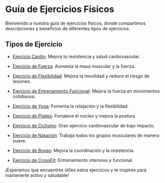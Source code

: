 # Guía de Ejercicios Físicos

Bienvenido a nuestra guía de ejercicios físicos, donde compartimos descripciones y beneficios de diferentes tipos de ejercicios.

## Tipos de Ejercicio

- [Ejercicio Cardio](ejercicios/cardio.md): Mejora tu resistencia y salud cardiovascular.

- [Ejercicio de Fuerza](ejercicios/fuerza.md): Aumenta la masa muscular y la fuerza.

- [Ejercicio de Flexibilidad](ejercicios/flexibilidad.md): Mejora la movilidad y reduce el riesgo de lesiones.

- [Ejercicio de Entrenamiento Funcional](ejercicios/entrenamiento_funcional.md): Mejora la fuerza en movimientos cotidianos.

- [Ejercicio de Yoga](ejercicios/yoga.md): Fomenta la relajación y la flexibilidad.

- [Ejercicio de Pilates](ejercicios/pilates.md): Fortalece el núcleo y mejora la postura.

- [Ejercicio de Ciclismo](ejercicios/ciclismo.md): Gran ejercicio cardiovascular de bajo impacto.

- [Ejercicio de Natación](ejercicios/natacion.md): Trabaja todos los grupos musculares de manera suave.

- [Ejercicio de Boxeo](ejercicios/boxeo.md): Mejora la coordinación y la resistencia.

- [Ejercicio de CrossFit](ejercicios/crossfit.md): Entrenamiento intensivo y funcional.

¡Esperamos que encuentres útiles estos ejercicios y te inspires para mantenerte activo y saludable!
